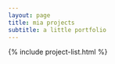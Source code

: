 ```yaml
---
layout: page
title: mia projects
subtitle: a little portfolio 
---
```


{% include project-list.html %}

